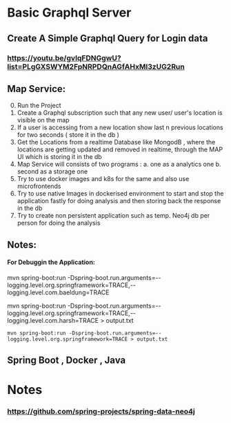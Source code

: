 # Basic Graphql Server

## Create A Simple Graphql Query for Login data

### https://youtu.be/gvIqFDNGgwU?list=PLgGXSWYM2FpNRPDQnAGfAHxMl3zUG2Run

## Map Service:

0. Run the Project
1. Create a Graphql subscription such that any new user/ user's location is visible on the map
2. If a user is accessing from a new location show last n previous locations for two seconds ( store it in the db )
3. Get the Locations from a realtime Database like MongodB , where the locations are getting updated and removed in realtime, through the MAP UI which is storing it in the db
4. Map Service will consists of two programs :
   a. one as a analytics one
   b. second as a storage one
5. Try to use docker images and k8s for the same and also use microfrontends
6. Try to use native Images in dockerised environment to start and stop the application fastly for doing analysis and then storing back the response in the db
7. Try to create non persistent application such as temp. Neo4j db per person for doing the analysis
## Notes:

#### For Debuggin the Application:

mvn spring-boot:run
-Dspring-boot.run.arguments=--logging.level.org.springframework=TRACE,--logging.level.com.baeldung=TRACE

mvn spring-boot:run -Dspring-boot.run.arguments=--logging.level.org.springframework=TRACE,--logging.level.com.harsh=TRACE > output.txt

    mvn spring-boot:run -Dspring-boot.run.arguments=--logging.level.org.springframework=TRACE > output.txt

## Spring Boot , Docker , Java

# Notes

### https://github.com/spring-projects/spring-data-neo4j
